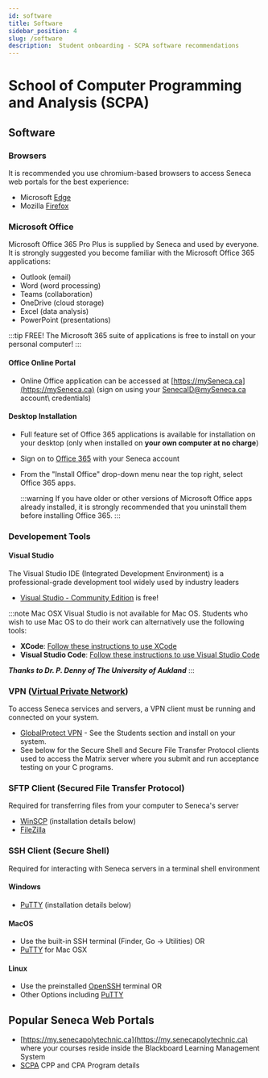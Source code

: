 ```yaml
---
id: software
title: Software
sidebar_position: 4
slug: /software
description:  Student onboarding - SCPA software recommendations
---
```


# School of Computer Programming and Analysis \(SCPA\)

## Software

### Browsers
It is recommended you use chromium-based browsers to access Seneca web portals for the best experience:
* Microsoft [Edge](https://www.microsoft.com/en-us/edge?r=1)
* Mozilla [Firefox](https://www.mozilla.org/en-US/exp/firefox/)

### Microsoft Office
Microsoft Office 365 Pro Plus is supplied by Seneca and used by everyone.  It is strongly suggested you become familiar with the Microsoft Office 365 applications:

  - Outlook (email)
  - Word (word processing)
  - Teams (collaboration)
  - OneDrive (cloud storage)
  - Excel (data analysis)
  - PowerPoint (presentations)

:::tip FREE!
The Microsoft 365 suite of applications is free to install on your personal computer!
:::

#### Office Online Portal
* Online Office application can be accessed at [https://mySeneca.ca](https://mySeneca.ca) \(sign on using your SenecaID@mySeneca.ca account\ credentials)
  
#### Desktop Installation
* Full feature set of Office 365 applications is available for installation on your desktop \(only when installed on **your own computer at no charge**\)
* Sign on to [Office 365](http://www.office.com/) with your Seneca account
* From the "Install Office" drop-down menu near the top right, select Office 365 apps.

  :::warning
  If you have older or other versions of Microsoft Office apps already installed, it is strongly recommended that you uninstall them before installing Office 365.
  :::

### Developement Tools

#### Visual Studio
The Visual Studio IDE \(Integrated Development Environment\) is a professional-grade development tool widely used by industry leaders 
* [Visual Studio - Community Edition](https://visualstudio.microsoft.com/free-developer-offers/) is free!

:::note Mac OSX
Visual Studio is not available for Mac OS.  Students who wish to use Mac OS to do their work can alternatively use the following tools: 

* **XCode**:  [Follow these instructions to use XCode](https://www.cs.auckland.ac.nz/~paul/C/Mac/xcode/)
* **Visual Studio Code**:  [Follow these instructions to use Visual Studio Code](https://www.cs.auckland.ac.nz/~paul/C/Mac/)

***Thanks to Dr. P. Denny of The University of Aukland***
:::






### VPN ([Virtual Private Network](https://en.wikipedia.org/wiki/Virtual_private_network))
To access Seneca services and servers, a VPN client must be running and connected on your system.
* [GlobalProtect VPN](https://students.senecapolytechnic.ca/spaces/186/it-services/wiki/view/1024/vpn) - See the Students section and install on your system.  
* See below for the Secure Shell and Secure File Transfer Protocol clients used to access the Matrix server where you submit and run acceptance testing on your C programs.

### SFTP Client \(Secured File Transfer Protocol\)
Required for transferring files from your computer to Seneca's server

* [WinSCP](https://winscp.net/eng/download.php) (installation details below)
* [FileZilla](https://www.ssh.com/academy/ssh/filezilla)

### SSH Client \(Secure Shell\)
Required for interacting with Seneca servers in a terminal shell environment

#### Windows
* [PuTTY](https://www.chiark.greenend.org.uk/~sgtatham/putty/latest.html) \(installation details below\)

#### MacOS
* Use the built-in SSH terminal (Finder, Go -> Utilities) OR
* [PuTTY](https://www.ssh.com/academy/ssh/putty/mac) for Mac OSX

#### Linux
* Use the preinstalled [OpenSSH](https://www.ssh.com/academy/ssh/openssh) terminal OR
* Other Options including [PuTTY](https://www.chiark.greenend.org.uk/~sgtatham/putty/latest.html)


## Popular Seneca Web Portals

* [https://my.senecapolytechnic.ca](https://my.senecapolytechnic.ca) where your courses reside inside the Blackboard Learning Management System
* [SCPA](https://www.senecapolytechnic.ca/school/computer-programming-and-analysis.html) CPP and CPA Program details

<!-- :::warning DEPRICATED?
Will the SDDS website \(above link\) still be updated and maintained? or has ITS added this to their portfolio?
NOTE: Need to update to SCPA website if this is created....
* [https://sdds.senecapolytechnic.ca](https://sdds.senecapolytechnic.ca) -- our School of Software Development and Data Science (SDDS) for announcements, events, and more.
::: -->
